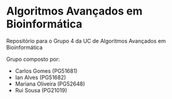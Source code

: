 # Algoritmos Avançados em Bioinformática

Repositório para o Grupo 4 da UC de Algoritmos Avançados em Bioinformática

Grupo composto por:

- Carlos Gomes (PG51681)
- Ian Alves (PG51682)
- Mariana Oliveira (PG52648) 
- Rui Sousa (PG21019)

